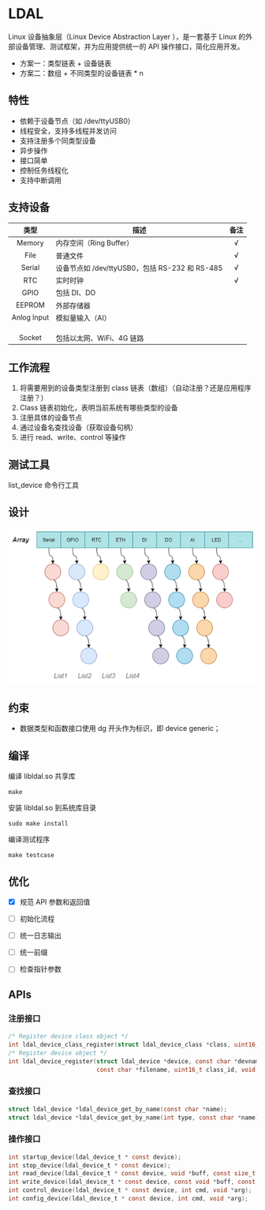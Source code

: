 # LDAL

Linux 设备抽象层（Linux Device Abstraction Layer ），是一套基于 Linux 的外部设备管理、测试框架，并为应用提供统一的 API 操作接口，简化应用开发。

- 方案一：类型链表 + 设备链表
- 方案二：数组 + 不同类型的设备链表 * n



## 特性

- 依赖于设备节点（如 /dev/ttyUSB0）
- 线程安全，支持多线程并发访问
- 支持注册多个同类型设备
- 异步操作
- 接口简单
- 控制任务线程化
- 支持中断调用



## 支持设备

|    类型     | 描述                                           | 备注 |
| :---------: | ---------------------------------------------- | :--: |
|   Memory    | 内存空间（Ring Buffer）                        |  √   |
|    File     | 普通文件                                       |  √   |
|   Serial    | 设备节点如 /dev/ttyUSB0，包括 RS-232 和 RS-485 |  √   |
|     RTC     | 实时时钟                                       |  √   |
|    GPIO     | 包括 DI、DO                                    |      |
|   EEPROM    | 外部存储器                                     |      |
| Anlog Input | 模拟量输入（AI）                               |      |
|             |                                                |      |
|             |                                                |      |
|             |                                                |      |
|   Socket    | 包括以太网、WiFi、4G 链路                      |      |



## 工作流程

1. 将需要用到的设备类型注册到 class 链表（数组）（自动注册？还是应用程序注册？）
2. Class 链表初始化，表明当前系统有哪些类型的设备
3. 注册具体的设备节点
4. 通过设备名查找设备（获取设备句柄）
5. 进行 read、write、control 等操作



## 测试工具

list_device 命令行工具



## 设计


![](./images/linux-device-astration-layer-list.png)



## 约束

- 数据类型和函数接口使用 dg 开头作为标识，即 device generic；



## 编译

编译 libldal.so 共享库

```shell
make
```

安装 libldal.so 到系统库目录

```shell
sudo make install
```

编译测试程序

```shell
make testcase
```



## 优化

- [x] 规范 API 参数和返回值
- [ ] 初始化流程
- [ ] 统一日志输出
- [ ] 统一前缀
- [ ] 检查指针参数



## APIs

### 注册接口

```c
/* Register device class object */
int ldal_device_class_register(struct ldal_device_class *class, uint16_t class_id);
/* Register device object */
int ldal_device_register(struct ldal_device *device, const char *devname, 
                         const char *filename, uint16_t class_id, void *user_data);
```



### 查找接口

```c
struct ldal_device *ldal_device_get_by_name(const char *name);
struct ldal_device *ldal_device_get_by_name(int type, const char *name);  /* unimplemented */
```



### 操作接口

```c
int startup_device(ldal_device_t * const device);
int stop_device(ldal_device_t * const device);
int read_device(ldal_device_t * const device, void *buff, const size_t len);
int write_device(ldal_device_t * const device, const void *buff, const size_t len);
int control_device(ldal_device_t * const device, int cmd, void *arg);
int config_device(ldal_device_t * const device, int cmd, void *arg);
```

